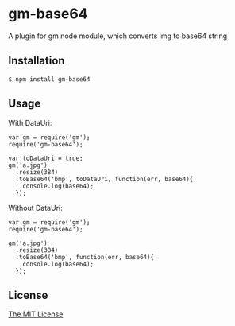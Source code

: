 # gm-base64

A plugin for gm node module, which converts img to base64 string

## Installation

    $ npm install gm-base64

## Usage

With DataUri:

```
var gm = require('gm');
require('gm-base64');

var toDataUri = true;
gm('a.jpg')
  .resize(384)
  .toBase64('bmp', toDataUri, function(err, base64){
    console.log(base64);
  });

```


Without DataUri:
```
var gm = require('gm');
require('gm-base64');

gm('a.jpg')
  .resize(384)
  .toBase64('bmp', function(err, base64){
    console.log(base64);
  });

```

## License

[The MIT License](http://opensource.org/licenses/MIT)
